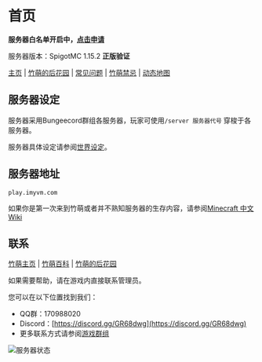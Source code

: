 # 首页

**服务器白名单开启中，**[**点击申请**](https://apply.imyvm.com)

服务器版本：SpigotMC 1.15.2 **正版验证**

[主页](https://imyvm.com) \| [竹萌的后花园](https://discuss.imyvm.com) \| [常见问题](/start/fqs.md) \| [竹萌禁忌](/start/rules.md) \| [动态地图](https://map.imyvm.com)

## 服务器设定

服务器采用Bungeecord群组各服务器，玩家可使用`/server 服务器代号` 穿梭于各服务器。

服务器具体设定请参阅[世界设定](/start/worlds.md)。

## 服务器地址

`play.imyvm.com`

如果你是第一次来到竹萌或者并不熟知服务器的生存内容，请参阅[Minecraft 中文 Wiki](http://minecraft-zh.gamepedia.com/教程)


## 联系

[竹萌主页](https://imyvm.com) \| [竹萌百科](https://wiki.imyvm.com) \| [竹萌的后花园](https://discuss.imyvm.com)

如果需要帮助，请在游戏内直接联系管理员。

您可以在以下位置找到我们：

* QQ群：170988020
* Discord：[https://discord.gg/GR68dwg](https://discord.gg/GR68dwg)
* 更多联系方式请参阅[游戏群组](/start/游戏群组.md)

![服务器状态](http://tietu.zuimc.com/server.php?hostname=%E7%AB%B9%E8%90%8C%E6%9C%8D%E5%8A%A1%E5%99%A8&host=play.imyvm.com&motd=生存|小游戏|创作平台|Q群170988020&line=3&bc=1)

